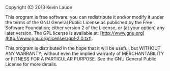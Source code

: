 Copyright (C) 2013 Kevin Laude

This program is free software; you can redistribute it and/or modify it under the terms of the GNU General Public License as published by the Free Software Foundation; either version 2 of the License, or (at your option) any later version. The GPL license is available at: [http://www.gnu.org](http://www.gnu.org/licenses/gpl-2.0.txt).

This program is distributed in the hope that it will be useful, but WITHOUT ANY WARRANTY; without even the implied warranty of MERCHANTABILITY or FITNESS FOR A PARTICULAR PURPOSE. See the GNU General Public License for more details.
